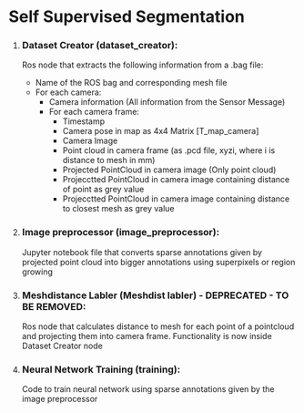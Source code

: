 # Self Supervised Segmentation
1. ### Dataset Creator (dataset_creator):
    Ros node that extracts the following information from a .bag file:
    - Name of the ROS bag and corresponding mesh file
    - For each camera:
        - Camera information (All information from the Sensor Message)
        - For each camera frame:
            - Timestamp
            - Camera pose in map as 4x4 Matrix [T_map_camera]
            - Camera Image
            - Point cloud in camera frame (as .pcd file, xyzi, where i is distance to mesh in mm)
            - Projected PointCloud in camera image (Only point cloud)
            - Projecctted PointCloud in camera image containing distance of point as grey value
            - Projecctted PointCloud in camera image containing distance to closest mesh as grey value

2. ### Image preprocessor (image_preprocessor):
    Jupyter notebook file that converts sparse annotations given by projected point cloud into bigger annotations using superpixels or region growing

3. ### Meshdistance Labler (Meshdist labler) - DEPRECATED - TO BE REMOVED:
    Ros node that calculates distance to mesh for each point of a pointcloud and projecting them into camera frame.
    Functionality is now inside Dataset Creator node

4. ### Neural Network Training (training):
    Code to train neural network using sparse annotations given by the image preprocessor